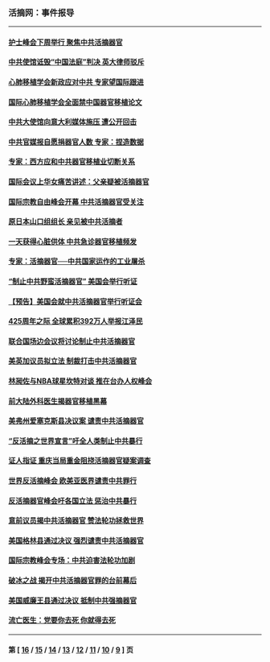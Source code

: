 ### 活摘网：事件报导
---
#### [护士峰会下周举行 聚焦中共活摘器官](../../pages/nf5877/n13855418.md?11040430) 
#### [中共使馆诋毁“中国法庭”判决 英大律师驳斥](../../pages/nf5877/n13833945.md?11040430) 
#### [心肺移植学会新政应对中共 专家望国际跟进](../../pages/nf5877/n13829043.md?11040430) 
#### [国际心肺移植学会全面禁中国器官移植论文](../../pages/nf5877/n13827785.md?11040430) 
#### [中共大使馆向意大利媒体施压 遭公开回击](../../pages/nf5877/n13826038.md?11040430) 
#### [中共官媒报自愿捐器官人数 专家：捏造数据](../../pages/nf5877/n13814130.md?11040430) 
#### [专家：西方应和中共器官移植业切断关系](../../pages/nf5877/n13772828.md?11040430) 
#### [国际会议上华女痛苦讲述：父亲疑被活摘器官](../../pages/nf5877/n13771583.md?11040430) 
#### [国际宗教自由峰会开幕 中共活摘器官受关注](../../pages/nf5877/n13769995.md?11040430) 
#### [原日本山口组组长 亲见被中共活摘者](../../pages/nf5877/n13767360.md?11040430) 
#### [一天获得心脏供体 中共急诊器官移植频发](../../pages/nf5877/n13764689.md?11040430) 
#### [专家：活摘器官──中共国家运作的工业屠杀](../../pages/nf5877/n13761178.md?11040430) 
#### [“制止中共野蛮活摘器官” 美国会举行听证](../../pages/nf5877/n13735831.md?11040430) 
#### [【预告】美国会就中共活摘器官举行听证会](../../pages/nf5877/n13732843.md?11040430) 
#### [425周年之际 全球累积392万人举报江泽民](../../pages/nf5877/n13719232.md?11040430) 
#### [联合国场边会议将讨论制止中共活摘器官](../../pages/nf5877/n13656361.md?11040430) 
#### [美英加议员拟立法 制裁打击中共活摘器官](../../pages/nf5877/n13430251.md?11040430) 
#### [林昶佐与NBA球星坎特对谈 推在台办人权峰会](../../pages/nf5877/n13414467.md?11040430) 
#### [前大陆外科医生揭器官移植黑幕](../../pages/nf5877/n13401416.md?11040430) 
#### [美弗州爱塞克斯县决议案 谴责中共活摘器官](../../pages/nf5877/n13320919.md?11040430) 
#### [“反活摘之世界宣言”吁全人类制止中共暴行](../../pages/nf5877/n13259730.md?11040430) 
#### [证人指证 重庆当局重金阻挠活摘器官疑案调查](../../pages/nf5877/n13259127.md?11040430) 
#### [世界反活摘峰会 欧美亚医界谴责中共罪行](../../pages/nf5877/n13253550.md?11040430) 
#### [反活摘器官峰会吁各国立法 惩治中共暴行](../../pages/nf5877/n13245052.md?11040430) 
#### [意前议员揭中共活摘器官 赞法轮功拯救世界](../../pages/nf5877/n13203445.md?11040430) 
#### [美国格林县通过决议 强烈谴责中共活摘器官](../../pages/nf5877/n13119367.md?11040430) 
#### [国际宗教峰会专场：中共迫害法轮功加剧](../../pages/nf5877/n13088279.md?11040430) 
#### [破冰之战 揭开中共活摘器官罪的台前幕后](../../pages/nf5877/n13082457.md?11040430) 
#### [美国威廉王县通过决议 抵制中共强摘器官](../../pages/nf5877/n13056521.md?11040430) 
#### [流亡医生：党要你去死 你就得去死](../../pages/nf5877/n13052835.md?11040430) 

---
#### 第 [ [16](./16.md?11040430) / [15](./15.md?11040430) / [14](./14.md?11040430) / [13](./13.md?11040430) / [12](./12.md?11040430) / [11](./11.md?11040430) / [10](./10.md?11040430) / [9](./9.md?11040430) ] 页
